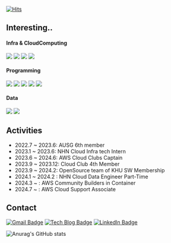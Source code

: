 <div>
  
  [![Hits](https://hits.seeyoufarm.com/api/count/incr/badge.svg?url=https%3A%2F%2Fgithub.com%2FEeap%2F&count_bg=%2355555555&title_bg=%23555555&icon=&icon_color=%23E7E7E7&title=hits&edge_flat=false)](https://hits.seeyoufarm.com)

  ## Interesting..
  
  #### Infra & CloudComputing
  <img src="https://img.shields.io/badge/Amazon AWS-232F3E?style=flat&logo=Amazon AWS&logoColor=white"/>
  <img src="https://img.shields.io/badge/Docker-2496ED?style=flat&logo=Docker&logoColor=white"/>
  <img src="https://img.shields.io/badge/Kubernetes-326CE5?style=flat&logo=Kubernetes&logoColor=white"/>
  <img src="https://img.shields.io/badge/Terraform-430098?style=flat&logo=Terraform&logoColor=white"/>
  
  #### Programming
  <img src="https://img.shields.io/badge/Spring-6DB33F?style=flat&logo=Spring&logoColor=white"/>
  <img src="https://img.shields.io/badge/Go-00ADD8?style=flat&logo=Go&logoColor=white"/>
  <img src="https://img.shields.io/badge/Vue-4FC08D?style=flat&logo=Vue.js&logoColor=white"/>
  <img src="https://img.shields.io/badge/Python-3776AB?style=flat&logo=python&logoColor=white"/>
  <img src="https://img.shields.io/badge/Flutter-02569B?style=flat&logo=Flutter&logoColor=white"/>

  #### Data
  <img src="https://img.shields.io/badge/Apache%20Flink-E6526F?style=flat&logo=Apache%20Flink&logoColor=white"/>
  <img src="https://img.shields.io/badge/Apache%20Kafka-000?style=flat&logo=Apache%20Kafka&logoColor=white"/>
  
  ## Activities
  * 2022.7 ~ 2023.6: AUSG 6th member
  * 2023.1 ~ 2023.6: NHN Cloud Infra tech Intern
  * 2023.6 ~ 2024.6: AWS Cloud Clubs Captain
  * 2023.9 ~ 2023.12: Cloud Club 4th Member
  * 2023.9 ~ 2024.2: OpenSource team of KHU SW Membership
  * 2024.1 ~ 2024.2 : NHN Cloud Data Engineer Part-Time
  * 2024.3 ~ : AWS Community Builders in Container
  * 2024.7 ~ : AWS Cloud Support Associate
  ## Contact
  [![Gmail Badge](https://img.shields.io/badge/Gmail-d14836?style=flat-&logo=Gmail&logoColor=white&link=mailto:sumink0903@gmail.com)](mailto:sumink0903@gmail.com)
   [![Tech Blog Badge](http://img.shields.io/badge/Blog-white?style=flat&logo=Tistory&logoColor=black&link=https://suminn0.tistory.com/)](https://suminn0.tistory.com/)
    [![LinkedIn Badge](http://img.shields.io/badge/LinkedIn-0A66C2?style=flat&logo=LinkedIn&logoColor=white&link=https://www.linkedin.com/in/Eeap/)](https://www.linkedin.com/in/Eeap/)
  
  <div>
    
![Anurag's GitHub stats](https://github-readme-stats.vercel.app/api?username=Eeap&&show_icons=true&theme=flag-india)
    
  </div>
</div>
<!---
Eeap/Eeap is a ✨ special ✨ repository because its `README.md` (this file) appears on your GitHub profile.
You can click the Preview link to take a look at your changes.
--->
